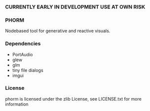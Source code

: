 ### CURRENTLY EARLY IN DEVELOPMENT USE AT OWN RISK

### PHORM
Nodebased tool for generative and reactive visuals.

### Dependencies
- PortAudio
- glew
- glm
- tiny file dialogs
- imgui

### License
phorm is licensed under the zlib License, see LICENSE.txt for more information